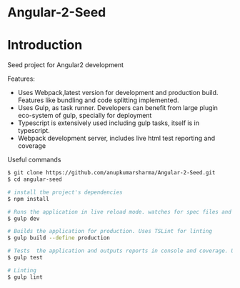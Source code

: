 # Angular-2-Seed

# Introduction

Seed project for Angular2 development

 Features:

- Uses Webpack,latest version for development and production build. Features like bundling and code splitting implemented.
- Uses Gulp, as task runner. Developers can benefit from large plugin eco-system of gulp, specially for deployment
- Typescript is extensively used including gulp tasks, itself is in typescript.
- Webpack development server, includes live html test reporting and coverage


Useful commands

```bash
$ git clone https://github.com/anupkumarsharma/Angular-2-Seed.git
$ cd angular-seed

# install the project's dependencies
$ npm install

# Runs the application in live reload mode. watches for spec files and reports on console as live html- http://localhost:5060
$ gulp dev

# Builds the application for production. Uses TSLint for linting
$ gulp build --define production

# Tests  the application and outputs reports in console and coverage. Uses remap-istanbul to remap.
$ gulp test

# Linting
$ gulp lint

```